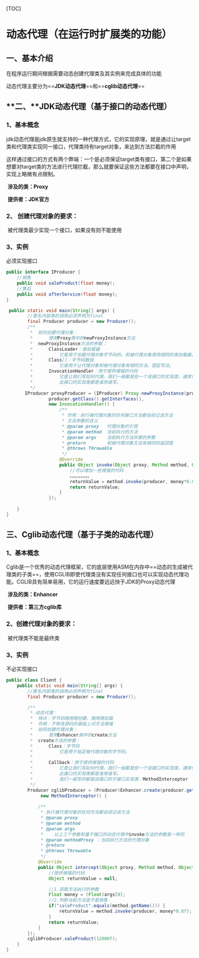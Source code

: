 

[TOC]



# **动态代理（在运行时扩展类的功能）**

## **一、基本介绍**

在程序运行期间根据需要动态创建代理类及其实例来完成具体的功能

动态代理主要分为==**JDK动态代理**==和==**cglib动态代理**==



## **二、**JDK动态代理（基于接口的动态代理）

### **1、基本概念**

jdk动态代理是jdk原生就支持的一种代理方式，它的实现原理，就是通过让target类和代理类实现同一接口，代理类持有target对象，来达到方法拦截的作用

这样通过接口的方式有两个弊端：一个是必须保证target类有接口，第二个是如果想要对target类的方法进行代理拦截，那么就要保证这些方法都要在接口中声明，实现上略微有点限制。

​     **涉及的类：Proxy**

​     **提供者：JDK官方**

### **2、  创建代理对象的要求：**

​             被代理类最少实现一个接口，如果没有则不能使用

### **3、实例**

必须实现接口

```Java
public interface IProducer {
    //销售
    public void saleProduct(float money);
    //售后
    public void afterService(float money);
}
```

```Java
 public static void main(String[] args) {
        //匿名内部类的调用必须声明为final
        final Producer producer = new Producer();
        /**
         *  如何创建代理对象：
         *      使用Proxy类中的newProxyInstance方法
         *  newProxyInstance方法的参数：
         *      ClassLoader：类加载器
         *          它是用于加载代理对象字节码的。和被代理对象使用相同的类加载器。固定写法。
         *      Class[]：字节码数组
         *          它是用于让代理对象和被代理对象有相同方法。固定写法。
         *      InvocationHandler：用于提供增强的代码
         *          它是让我们写如何代理。我们一般都是些一个该接口的实现类，通常情况下都是匿名内部类，但不是必须的。
         *          此接口的实现类都是谁用谁写。
         */
       IProducer proxyProducer = (IProducer) Proxy.newProxyInstance(producer.getClass().getClassLoader(),
                producer.getClass().getInterfaces(),
                new InvocationHandler() {
                    /**
                     * 作用：执行被代理对象的任何接口方法都会经过该方法
                     * 方法参数的含义
                     * @param proxy   代理对象的引用
                     * @param method  当前执行的方法
                     * @param args    当前执行方法所需的参数
                     * @return        和被代理对象方法有相同的返回值
                     * @throws Throwable
                     */
                    @Override
                    public Object invoke(Object proxy, Method method, Object[] args) throws Throwable {
                        //可以增加一些增强的代码
                        。。。。。。。。。
                        returnValue = method.invoke(producer, money*0.8f);
                        return returnValue;
                    }
                });
        
    }
}
```



## 三、Cglib动态代理（基于子类的动态代理）

### **1、基本概念**

Cglib是一个优秀的动态代理框架，它的底层使用ASM在内存中==动态的生成被代理类的子类==，使用CGLIB即使代理类没有实现任何接口也可以实现动态代理功能。CGLIB具有简单易用，它的运行速度要远远快于JDK的Proxy动态代理

​      **涉及的类：Enhancer**

​	 **提供者：第三方cglib库**



### **2、创建代理对象的要求：**

​        		  被代理类不能是最终类



### 3、实例

不必实现接口

```java
public class Client {
    public static void main(String[] args) {
        //匿名内部类的调用必须声明为final
        final Producer producer = new Producer();

        /**
         * 动态代理：
         *  特点：字节码随用随创建，随用随加载
         *  作用：不修改源码的基础上对方法增强   
         *  如何创建代理对象：
         *      使用Enhancer类中的create方法
         *  create方法的参数：
         *      Class：字节码
         *          它是用于指定被代理对象的字节码。
         *
         *      Callback：用于提供增强的代码
         *          它是让我们写如何代理。我们一般都是些一个该接口的实现类，通常情况下都是匿名内部类，但不是必须的。
         *          此接口的实现类都是谁用谁写。
         *          我们一般写的都是该接口的子接口实现类：MethodInterceptor
         */
        Producer cglibProducer = (Producer)Enhancer.create(producer.getClass(),
             new MethodInterceptor() {
                 
            /**
             * 执行被代理对象的任何方法都会经过该方法
             * @param proxy
             * @param method
             * @param args
             *    以上三个参数和基于接口的动态代理中invoke方法的参数是一样的
             * @param methodProxy ：当前执行方法的代理对象
             * @return
             * @throws Throwable
             */
            @Override
            public Object intercept(Object proxy, Method method, Object[] args, MethodProxy methodProxy) throws Throwable {
                //提供增强的代码
                Object returnValue = null;

                //1.获取方法执行的参数
                Float money = (Float)args[0];
                //2.判断当前方法是不是销售
                if("saleProduct".equals(method.getName())) {
                    returnValue = method.invoke(producer, money*0.8f);
                }
                return returnValue;
            }
        });
        cglibProducer.saleProduct(12000f);
    }
}
```

